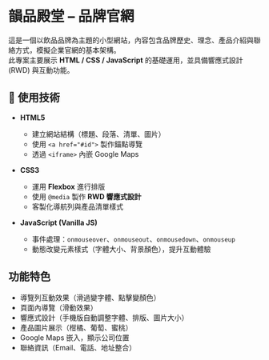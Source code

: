 #  韻品殿堂 – 品牌官網

這是一個以飲品品牌為主題的小型網站，內容包含品牌歷史、理念、產品介紹與聯絡方式，模擬企業官網的基本架構。  
此專案主要展示 **HTML / CSS / JavaScript** 的基礎運用，並具備響應式設計 (RWD) 與互動功能。



## 🔧 使用技術
- **HTML5**
  - 建立網站結構（標題、段落、清單、圖片）
  - 使用 `<a href="#id">` 製作錨點導覽
  - 透過 `<iframe>` 內嵌 Google Maps

- **CSS3**
  - 運用 **Flexbox** 進行排版
  - 使用 `@media` 製作 **RWD 響應式設計**
  - 客製化導航列與產品清單樣式

- **JavaScript (Vanilla JS)**
  - 事件處理：`onmouseover`、`onmouseout`、`onmousedown`、`onmouseup`
  - 動態改變元素樣式（字體大小、背景顏色），提升互動體驗



##  功能特色
-  導覽列互動效果（滑過變字體、點擊變顏色）
-  頁面內導覽（滑動效果）
-  響應式設計（手機版自動調整字體、排版、圖片大小）
-  產品圖片展示（柑橘、葡萄、蜜桃）
-  Google Maps 嵌入，顯示公司位置
-  聯絡資訊（Email、電話、地址整合）



